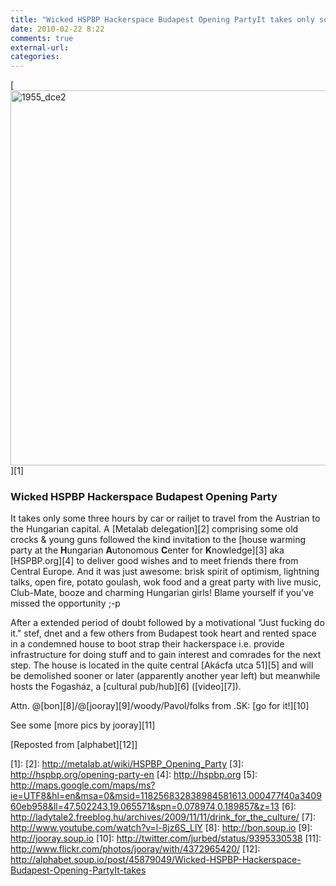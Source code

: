 ```yaml
---
title: "Wicked HSPBP Hackerspace Budapest Opening PartyIt takes only some three hours..."
date: 2010-02-22 8:22
comments: true
external-url:
categories:
---
```

[<img src="http://3.asset.soup.io/asset/0699/1955_dce2.jpeg" width="750" height="600" alt="1955_dce2" />][1]

### Wicked HSPBP Hackerspace Budapest Opening Party

It takes only some three hours by car or railjet to travel from the Austrian to the Hungarian capital. A [Metalab delegation][2] comprising some old crocks &amp; young guns followed the kind invitation to the [house warming party at the **H**ungarian **A**utonomous **C**enter for **K**nowledge][3] aka [HSPBP.org][4] to deliver good wishes and to meet friends there from Central Europe. And it was just awesome: brisk spirit of optimism, lightning talks, open fire, potato goulash, wok food and a great party with live music, Club-Mate, booze and charming Hungarian girls! Blame yourself if you've missed the opportunity ;-p  
  
After a extended period of doubt followed by a motivational "Just fucking do it." stef, dnet and a few others from Budapest took heart and rented space in a condemned house to boot strap their hackerspace i.e. provide infrastructure for doing stuff and to gain interest and comrades for the next step. The house is located in the quite central [Akácfa utca 51][5] and will be demolished sooner or later (apparently another year left) but meanwhile hosts the Fogasház, a [cultural pub/hub][6] ([video][7]).  
  
Attn. @[bon][8]/@[jooray][9]/woody/Pavol/folks from .SK: [go for it!][10]  
  
See some [more pics by jooray][11]

[Reposted from [alphabet][12]]

  [1]: 
  [2]: http://metalab.at/wiki/HSPBP_Opening_Party
  [3]: http://hspbp.org/opening-party-en
  [4]: http://hspbp.org
  [5]: http://maps.google.com/maps/ms?ie=UTF8&hl=en&msa=0&msid=118256832838984581613.000477f40a340960eb958&ll=47.502243,19.065571&spn=0.078974,0.189857&z=13
  [6]: http://ladytale2.freeblog.hu/archives/2009/11/11/drink_for_the_culture/
  [7]: http://www.youtube.com/watch?v=l-8jz6S_LlY
  [8]: http://bon.soup.io
  [9]: http://jooray.soup.io
  [10]: http://twitter.com/jurbed/status/9395330538
  [11]: http://www.flickr.com/photos/jooray/with/4372965420/
  [12]: http://alphabet.soup.io/post/45879049/Wicked-HSPBP-Hackerspace-Budapest-Opening-PartyIt-takes

